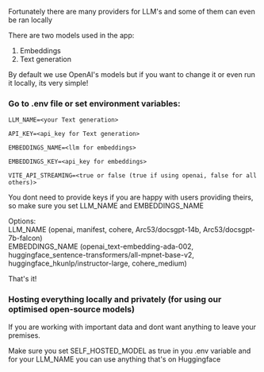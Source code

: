 Fortunately there are many providers for LLM's and some of them can even be ran locally

There are two models used in the app:
1. Embeddings
2. Text generation

By default we use OpenAI's models but if you want to change it or even run it locally, its very simple!

### Go to .env file or set environment variables:

`LLM_NAME=<your Text generation>`

`API_KEY=<api_key for Text generation>`

`EMBEDDINGS_NAME=<llm for embeddings>`

`EMBEDDINGS_KEY=<api_key for embeddings>`

`VITE_API_STREAMING=<true or false (true if using openai, false for all others)>`

You dont need to provide keys if you are happy with users providing theirs, so make sure you set LLM_NAME and EMBEDDINGS_NAME

Options:  
LLM_NAME (openai, manifest, cohere, Arc53/docsgpt-14b, Arc53/docsgpt-7b-falcon)  
EMBEDDINGS_NAME (openai_text-embedding-ada-002, huggingface_sentence-transformers/all-mpnet-base-v2, huggingface_hkunlp/instructor-large, cohere_medium)

That's it!

### Hosting everything locally and privately (for using our optimised open-source models)
If you are working with important data and dont want anything to leave your premises.

Make sure you set SELF_HOSTED_MODEL as true in you .env variable and for your LLM_NAME you can use anything that's on Huggingface 
